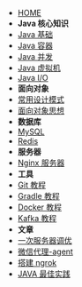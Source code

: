 - [HOME](homepage)
- **Java 核心知识**
- [Java 基础](notes/Java基础.md)
- [Java 容器](notes/Java容器.md)
- [Java 并发](notes/Java并发.md)
- [Java 虚拟机](notes/Java虚拟机.md)
- [Java I/O](notes/JavaIO.md)
- **面向对象**
- [常用设计模式](notes/设计模式.md)
- [面向对象思想](notes/面向对象思想.md)
- **数据库**
- [MySQL](notes/MySQL.md)
- [Redis](notes/Redis.md)
- **服务器**
- [Nginx 服务器](notes/Nginx.md)
- **工具**
- [Git 教程](notes/Git.md)
- [Gradle 教程](notes/Gradle.md)
- [Docker 教程](notes/docker.md)
- [Kafka 教程](notes/kafka.md)
- **文章**
- [一次服务器调优](article/一次服务器调优.md)
- [微信代理-agent](article/微信代理.md)
- [搭建 ngrok](article/ngrok.md)
- [JAVA 最佳实践](article/java最佳实践.md)